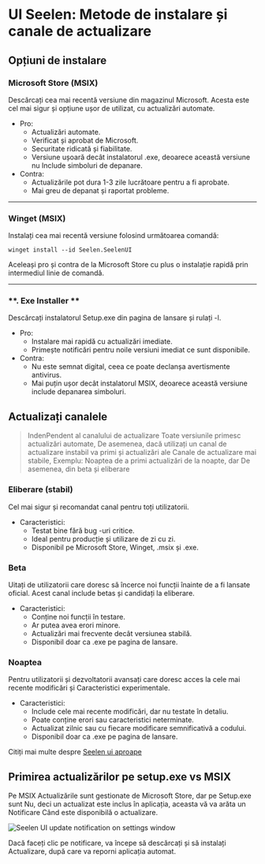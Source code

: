 # **UI Seelen: Metode de instalare și canale de actualizare**

## **Opțiuni de instalare**

### **Microsoft Store (MSIX)**

Descărcați cea mai recentă versiune din magazinul Microsoft. Acesta este cel mai sigur
 și opțiune ușor de utilizat, cu actualizări automate.

*   Pro:
    *   Actualizări automate.
    *   Verificat și aprobat de Microsoft.
    *   Securitate ridicată și fiabilitate.
    *   Versiune ușoară decât instalatorul .exe, deoarece această versiune nu
         Include simboluri de depanare.
*   Contra:
    *   Actualizările pot dura 1-3 zile lucrătoare pentru a fi aprobate.
    *   Mai greu de depanat și raportat probleme.

***

### **Winget (MSIX)**

Instalați cea mai recentă versiune folosind următoarea comandă:

```pwsh
winget install --id Seelen.SeelenUI
```

Aceleași pro și contra de la Microsoft Store cu plus o instalație rapidă prin intermediul
 linie de comandă.

***

### \*\*. Exe Installer \*\*

Descărcați instalatorul Setup.exe din pagina de lansare și rulați -l.

*   Pro:
    *   Instalare mai rapidă cu actualizări imediate.
    *   Primește notificări pentru noile versiuni imediat ce sunt disponibile.
*   Contra:
    *   Nu este semnat digital, ceea ce poate declanșa avertismente antivirus.
    *   Mai puțin ușor decât instalatorul MSIX, deoarece această versiune include depanarea
         simboluri.

## **Actualizați canalele**

> IndenPendent al canalului de actualizare Toate versiunile primesc actualizări automate,
>  De asemenea, dacă utilizați un canal de actualizare instabil va primi și actualizări ale
>  Canale de actualizare mai stabile, Exemplu: Noaptea de a primi actualizări de la noapte, dar
>  De asemenea, din beta și eliberare

### **Eliberare (stabil)**

Cel mai sigur și recomandat canal pentru toți utilizatorii.

*   Caracteristici:
    *   Testat bine fără bug -uri critice.
    *   Ideal pentru producție și utilizare de zi cu zi.
    *   Disponibil pe Microsoft Store, Winget, .msix și .exe.

### **Beta**

Uitați de utilizatorii care doresc să încerce noi funcții înainte de a fi lansate oficial.
 Acest canal include betas și candidați la eliberare.

*   Caracteristici:
    *   Conține noi funcții în testare.
    *   Ar putea avea erori minore.
    *   Actualizări mai frecvente decât versiunea stabilă.
    *   Disponibil doar ca .exe pe pagina de lansare.

### **Noaptea**

Pentru utilizatorii și dezvoltatorii avansați care doresc acces la cele mai recente modificări și
 Caracteristici experimentale.

*   Caracteristici:
    *   Include cele mai recente modificări, dar nu testate în detaliu.
    *   Poate conține erori sau caracteristici neterminate.
    *   Actualizat zilnic sau cu fiecare modificare semnificativă a codului.
    *   Disponibil doar ca .exe pe pagina de lansare.

Citiți mai multe despre [Seelen ui aproape](./nightly.md)

## **Primirea actualizărilor pe setup.exe vs MSIX**

Pe MSIX Actualizările sunt gestionate de Microsoft Store, dar pe Setup.exe sunt
 Nu, deci un actualizat este inclus în aplicația, aceasta vă va arăta un
 Notificare Când este disponibilă o actualizare.

![Seelen UI update notification on settings window](https://github.com/Seelen-Inc/slu-blog/blob/master/blog/seelen-ui-distribution-channels/image.png?raw=true)

Dacă faceți clic pe notificare, va începe să descărcați și să instalați
 Actualizare, după care va reporni aplicația automat.
